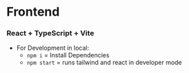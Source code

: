 # Frontend

### React + TypeScript + Vite

- For Development in local:
  - `npm i` = Install Dependencies
  - `npm start` = runs tailwind and react in developer mode
